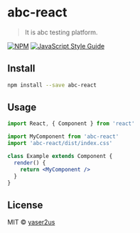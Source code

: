 # abc-react

> It is abc testing platform.

[![NPM](https://img.shields.io/npm/v/abc-react.svg)](https://www.npmjs.com/package/abc-react) [![JavaScript Style Guide](https://img.shields.io/badge/code_style-standard-brightgreen.svg)](https://standardjs.com)

## Install

```bash
npm install --save abc-react
```

## Usage

```jsx
import React, { Component } from 'react'

import MyComponent from 'abc-react'
import 'abc-react/dist/index.css'

class Example extends Component {
  render() {
    return <MyComponent />
  }
}
```

## License

MIT © [yaser2us](https://github.com/yaser2us)
